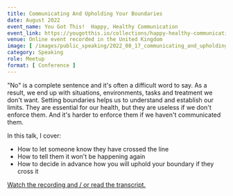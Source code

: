 ```yaml
---
title: Communicating And Upholding Your Boundaries
date: August 2022
event_name: You Got This!  Happy, Healthy Communication
event_link: https://yougotthis.io/collections/happy-healthy-communication/
venue: Online event recorded in the United Kingdom
image: [ /images/public_speaking/2022_08_17_communicating_and_upholding_your_boundaries/boundaries_speaker_card.jpeg ]
category: Speaking
role: Meetup
format: [ Conference ]
---
```


"No" is a complete sentence and it's often a difficult word to say.  As a result, we end up with situations, environments, tasks and treatment we don't want.  Setting boundaries helps us to understand and establish our limits.  They are essential for our health, but they are useless if we don't enforce them.  And it's harder to enforce them if we haven't communicated them.

In this talk, I cover:

- How to let someone know they have crossed the line
- How to tell them it won't be happening again
- How to decide in advance how you will uphold your boundary if they cross it

[Watch the recording and / or read the transcript.](https://yougotthis.io/library/communicating-and-upholding-boundaries)
